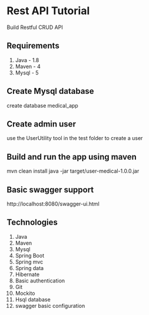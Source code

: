 # Rest API Tutorial

Build Restful CRUD API 

## Requirements

1. Java - 1.8
2. Maven - 4
3. Mysql - 5

## Create Mysql database

create database medical_app

## Create admin user

use the UserUtility tool in the test folder to create a user

## Build and run the app using maven

mvn clean install
java -jar target/user-medical-1.0.0.jar

## Basic swagger support

http://localhost:8080/swagger-ui.html

## Technologies

1. Java 
2. Maven 
3. Mysql 
4. Spring Boot
5. Spring mvc
6. Spring data
7. Hibernate
8. Basic authentication
9. Git
10. Mockito
11. Hsql database
12. swagger basic configuration

